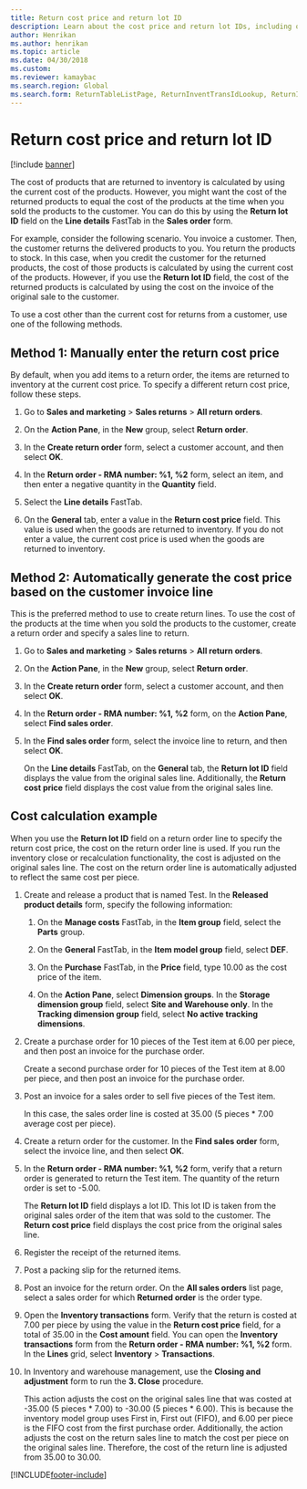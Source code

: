 ```yaml
---
title: Return cost price and return lot ID    
description: Learn about the cost price and return lot IDs, including outline on manually entering return cost prices and automatically generating cost prices.
author: Henrikan
ms.author: henrikan
ms.topic: article
ms.date: 04/30/2018
ms.custom:
ms.reviewer: kamaybac
ms.search.region: Global 
ms.search.form: ReturnTableListPage, ReturnInventTransIdLookup, ReturnItemNumLookup
---
```


# Return cost price and return lot ID

[!include [banner](../includes/banner.md)]

The cost of products that are returned to inventory is calculated by using the current cost of the products. However, you might want the cost of the returned products to equal the cost of the products at the time when you sold the products to the customer. You can do this by using the **Return lot ID** field on the **Line details** FastTab in the **Sales order** form.

For example, consider the following scenario. You invoice a customer. Then, the customer returns the delivered products to you. You return the products to stock. In this case, when you credit the customer for the returned products, the cost of those products is calculated by using the current cost of the products. However, if you use the **Return lot ID** field, the cost of the returned products is calculated by using the cost on the invoice of the original sale to the customer.

To use a cost other than the current cost for returns from a customer, use one of the following methods.

## Method 1: Manually enter the return cost price

By default, when you add items to a return order, the items are returned to inventory at the current cost price. To specify a different return cost price, follow these steps.

1. Go to **Sales and marketing** \> **Sales returns** \> **All return orders**.

1. On the **Action Pane**, in the **New** group, select **Return order**.

1. In the **Create return order** form, select a customer account, and then select **OK**.

1. In the **Return order - RMA number: %1, %2** form, select an item, and then enter a negative quantity in the **Quantity** field.

1. Select the **Line details** FastTab.

1. On the **General** tab, enter a value in the **Return cost price** field. This value is used when the goods are returned to inventory. If you do not enter a value, the current cost price is used when the goods are returned to inventory.

## Method 2: Automatically generate the cost price based on the customer invoice line

This is the preferred method to use to create return lines. To use the cost of the products at the time when you sold the products to the customer, create a return order and specify a sales line to return.

1. Go to **Sales and marketing** \> **Sales returns** \> **All return orders**.

1. On the **Action Pane**, in the **New** group, select **Return order**.

1. In the **Create return order** form, select a customer account, and then select **OK**.

1. In the **Return order - RMA number: %1, %2** form, on the **Action Pane**, select **Find sales order**.

1. In the **Find sales order** form, select the invoice line to return, and then select **OK**.

    On the **Line details** FastTab, on the **General** tab, the **Return lot ID** field displays the value from the original sales line. Additionally, the **Return cost price** field displays the cost value from the original sales line.

## Cost calculation example

When you use the **Return lot ID** field on a return order line to specify the return cost price, the cost on the return order line is used. If you run the inventory close or recalculation functionality, the cost is adjusted on the original sales line. The cost on the return order line is automatically adjusted to reflect the same cost per piece.

1. Create and release a product that is named Test. In the **Released product details** form, specify the following information:

    1. On the **Manage costs** FastTab, in the **Item group** field, select the **Parts** group.

    1. On the **General** FastTab, in the **Item model group** field, select **DEF**.

    1. On the **Purchase** FastTab, in the **Price** field, type 10.00 as the cost price of the item.

    1. On the **Action Pane**, select **Dimension groups**. In the **Storage dimension group** field, select **Site and Warehouse only**. In the **Tracking dimension group** field, select **No active tracking dimensions**.

1. Create a purchase order for 10 pieces of the Test item at 6.00 per piece, and then post an invoice for the purchase order.

    Create a second purchase order for 10 pieces of the Test item at 8.00 per piece, and then post an invoice for the purchase order.

1. Post an invoice for a sales order to sell five pieces of the Test item.

    In this case, the sales order line is costed at 35.00 (5 pieces \* 7.00 average cost per piece).

1. Create a return order for the customer. In the **Find sales order** form, select the invoice line, and then select **OK**.

1. In the **Return order - RMA number: %1, %2** form, verify that a return order is generated to return the Test item. The quantity of the return order is set to -5.00.

    The **Return lot ID** field displays a lot ID. This lot ID is taken from the original sales order of the item that was sold to the customer. The **Return cost price** field displays the cost price from the original sales line.

1. Register the receipt of the returned items.

1. Post a packing slip for the returned items.

1. Post an invoice for the return order. On the **All sales orders** list page, select a sales order for which **Returned order** is the order type.

1. Open the **Inventory transactions** form. Verify that the return is costed at 7.00 per piece by using the value in the **Return cost price** field, for a total of 35.00 in the **Cost amount** field. You can open the **Inventory transactions** form from the **Return order - RMA number: %1, %2** form. In the **Lines** grid, select **Inventory** \> **Transactions**.

1. In Inventory and warehouse management, use the **Closing and adjustment** form to run the **3. Close** procedure.

    This action adjusts the cost on the original sales line that was costed at -35.00 (5 pieces \* 7.00) to -30.00 (5 pieces \* 6.00). This is because the inventory model group uses First in, First out (FIFO), and 6.00 per piece is the FIFO cost from the first purchase order. Additionally, the action adjusts the cost on the return sales line to match the cost per piece on the original sales line. Therefore, the cost of the return line is adjusted from 35.00 to 30.00.

[!INCLUDE[footer-include](../../includes/footer-banner.md)]